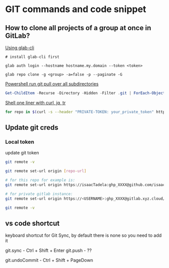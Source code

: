 # GIT commands and code snippet

## How to clone all projects of a group at once in GitLab?

[Using glab-cli](https://stackoverflow.com/a/29104065)

```glab
# install glab-cli first

glab auth login --hostname hostname.my.domain --token <token>

glab repo clone -g <group> -a=false -p --paginate -G
```

[Powershell run git pull over all subdirectories](https://stackoverflow.com/questions/3497123/run-git-pull-over-all-subdirectories)

```powershell
Get-ChildItem -Recurse -Directory -Hidden -Filter .git | ForEach-Object { & git --git-dir="$($_.FullName)" --work-tree="$(Split-Path $_.FullName -Parent)" pull origin master }
```

[Shell one liner with curl, jq, tr](https://stackoverflow.com/a/56679722)
```sh
for repo in $(curl -s --header "PRIVATE-TOKEN: your_private_token" https://<your-host>/api/v4/groups/<group_id> | jq -r ".projects[].ssh_url_to_repo"); do git clone $repo; done;
```

## Update git creds

### Local token

update git token
```sh
git remote -v

git remote set-url origin [repo-url]

# for this repo for example is:
git remote set-url origin https://isaacTadela:ghp_XXXX@github.com/isaacTadela/mkdocs-material.git

# for private gitlab instance:
git remote set-url origin https://<USERNAME>:ghp_XXXX@gitlab.xyz.cloud/<PROJECT>/<REPO>.git

git remote -v
```

## vs code shortcut

keyboard shortcut for Git Sync, by default there is none so you need to add it

git.sync  - Ctrl + Shift + Enter
git.push    - ??

git.undoCommit - Ctrl + Shift + PageDown

